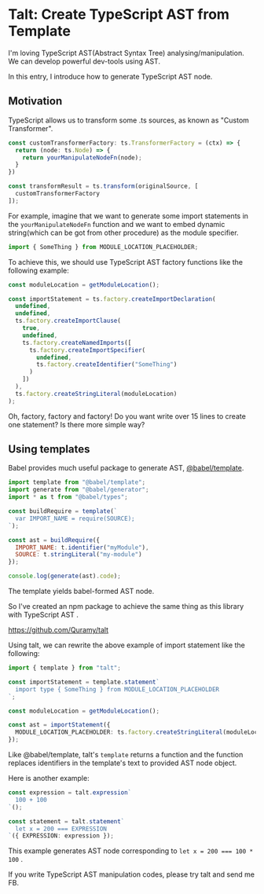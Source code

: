 # Talt: Create TypeScript AST from Template

I'm loving TypeScript AST(Abstract Syntax Tree) analysing/manipulation. We can develop powerful dev-tools using AST.

In this entry, I introduce how to generate TypeScript AST node.

## Motivation

TypeScript allows us to transform some .ts sources, as known as "Custom Transformer".

```ts
const customTransformerFactory: ts.TransformerFactory = (ctx) => {
  return (node: ts.Node) => {
    return yourManipulateNodeFn(node);
  }
})

const transformResult = ts.transform(originalSource, [
  customTransformerFactory
]);
```

For example, imagine that we want to generate some import statements in the `yourManipulateNodeFn` function and we want to embed dynamic string(which can be got from other procedure) as the module specifier.

```ts
import { SomeThing } from MODULE_LOCATION_PLACEHOLDER;
```

To achieve this, we should use TypeScript AST factory functions like the following example:

```ts
const moduleLocation = getModuleLocation();

const importStatement = ts.factory.createImportDeclaration(
  undefined,
  undefined,
  ts.factory.createImportClause(
    true,
    undefined,
    ts.factory.createNamedImports([
      ts.factory.createImportSpecifier(
        undefined,
        ts.factory.createIdentifier("SomeThing")
      )
    ])
  ),
  ts.factory.createStringLiteral(moduleLocation)
);
```

Oh, factory, factory and factory! Do you want write over 15 lines to create one statement? Is there more simple way?

## Using templates

Babel provides much useful package to generate AST, [@babel/template](https://babeljs.io/docs/en/babel-template).

```js
import template from "@babel/template";
import generate from "@babel/generator";
import * as t from "@babel/types";

const buildRequire = template(`
  var IMPORT_NAME = require(SOURCE);
`);

const ast = buildRequire({
  IMPORT_NAME: t.identifier("myModule"),
  SOURCE: t.stringLiteral("my-module")
});

console.log(generate(ast).code);
```

The template yields babel-formed AST node.

So I've created an npm package to achieve the same thing as this library with TypeScript AST .

https://github.com/Quramy/talt

Using talt, we can rewrite the above example of import statement like the following:

```ts
import { template } from "talt";

const importStatement = template.statement`
  import type { SomeThing } from MODULE_LOCATION_PLACEHOLDER
`;

const moduleLocation = getModuleLocation();

const ast = importStatement({
  MODULE_LOCATION_PLACEHOLDER: ts.factory.createStringLiteral(moduleLocation)
});
```

Like @babel/template, talt's `template` returns a function and the function replaces identifiers in the template's text to provided AST node object.

Here is another example:

```ts
const expression = talt.expression`
  100 + 100
`();

const statement = talt.statement`
  let x = 200 === EXPRESSION
`({ EXPRESSION: expression });
```

This example generates AST node corresponding to `let x = 200 === 100 * 100` .

If you write TypeScript AST manipulation codes, please try talt and send me FB.
